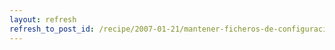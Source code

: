 ```yaml
---
layout: refresh
refresh_to_post_id: /recipe/2007-01-21/mantener-ficheros-de-configuracin-con-subversion.html
---
```

